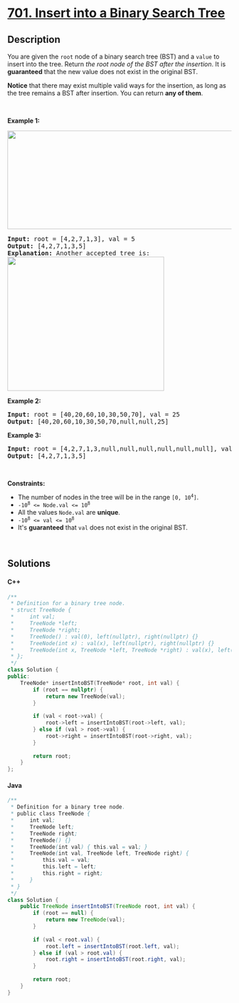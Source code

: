 # [701. Insert into a Binary Search Tree](https://leetcode.com/problems/insert-into-a-binary-search-tree)

## Description

<p>You are given the <code>root</code> node of a binary search tree (BST) and a <code>value</code> to insert into the tree. Return <em>the root node of the BST after the insertion</em>. It is <strong>guaranteed</strong> that the new value does not exist in the original BST.</p>

<p><strong>Notice</strong>&nbsp;that there may exist&nbsp;multiple valid ways for the&nbsp;insertion, as long as the tree remains a BST after insertion. You can return <strong>any of them</strong>.</p>

<p>&nbsp;</p>
<p><strong class="example">Example 1:</strong></p>
<img alt="" src="https://fastly.jsdelivr.net/gh/doocs/leetcode@main/solution/0700-0799/0701.Insert%20into%20a%20Binary%20Search%20Tree/images/insertbst.jpg" style="width: 752px; height: 221px;" />
<pre>
<strong>Input:</strong> root = [4,2,7,1,3], val = 5
<strong>Output:</strong> [4,2,7,1,3,5]
<strong>Explanation:</strong> Another accepted tree is:
<img alt="" src="https://fastly.jsdelivr.net/gh/doocs/leetcode@main/solution/0700-0799/0701.Insert%20into%20a%20Binary%20Search%20Tree/images/bst.jpg" style="width: 352px; height: 301px;" />
</pre>

<p><strong class="example">Example 2:</strong></p>

<pre>
<strong>Input:</strong> root = [40,20,60,10,30,50,70], val = 25
<strong>Output:</strong> [40,20,60,10,30,50,70,null,null,25]
</pre>

<p><strong class="example">Example 3:</strong></p>

<pre>
<strong>Input:</strong> root = [4,2,7,1,3,null,null,null,null,null,null], val = 5
<strong>Output:</strong> [4,2,7,1,3,5]
</pre>

<p>&nbsp;</p>
<p><strong>Constraints:</strong></p>

<ul>
    <li>The number of nodes in&nbsp;the tree will be in the range <code>[0,&nbsp;10<sup>4</sup>]</code>.</li>
    <li><code>-10<sup>8</sup> &lt;= Node.val &lt;= 10<sup>8</sup></code></li>
    <li>All the values <code>Node.val</code> are <strong>unique</strong>.</li>
    <li><code>-10<sup>8</sup> &lt;= val &lt;= 10<sup>8</sup></code></li>
    <li>It&#39;s <strong>guaranteed</strong> that <code>val</code> does not exist in the original BST.</li>
</ul>
<p>&nbsp;</p>

## Solutions

<!-- tabs:start -->

#### C++

```cpp
/**
 * Definition for a binary tree node.
 * struct TreeNode {
 *     int val;
 *     TreeNode *left;
 *     TreeNode *right;
 *     TreeNode() : val(0), left(nullptr), right(nullptr) {}
 *     TreeNode(int x) : val(x), left(nullptr), right(nullptr) {}
 *     TreeNode(int x, TreeNode *left, TreeNode *right) : val(x), left(left), right(right) {}
 * };
 */
class Solution {
public:
    TreeNode* insertIntoBST(TreeNode* root, int val) {
        if (root == nullptr) {
            return new TreeNode(val);
        }
        
        if (val < root->val) {
            root->left = insertIntoBST(root->left, val);
        } else if (val > root->val) {
            root->right = insertIntoBST(root->right, val);
        }
        
        return root;
    }
};
```

#### Java

```java
/**
 * Definition for a binary tree node.
 * public class TreeNode {
 *     int val;
 *     TreeNode left;
 *     TreeNode right;
 *     TreeNode() {}
 *     TreeNode(int val) { this.val = val; }
 *     TreeNode(int val, TreeNode left, TreeNode right) {
 *         this.val = val;
 *         this.left = left;
 *         this.right = right;
 *     }
 * }
 */
class Solution {
    public TreeNode insertIntoBST(TreeNode root, int val) {
        if (root == null) {
            return new TreeNode(val);
        }
        
        if (val < root.val) {
            root.left = insertIntoBST(root.left, val);
        } else if (val > root.val) {
            root.right = insertIntoBST(root.right, val);
        }
        
        return root;
    }
}
```

<!-- tabs:end -->